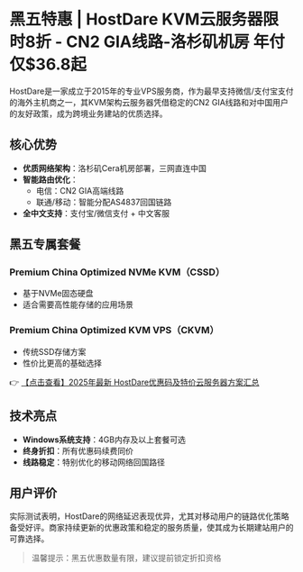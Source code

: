 # 黑五特惠 | HostDare KVM云服务器限时8折 - CN2 GIA线路-洛杉矶机房 年付仅$36.8起

HostDare是一家成立于2015年的专业VPS服务商，作为最早支持微信/支付宝支付的海外主机商之一，其KVM架构云服务器凭借稳定的CN2 GIA线路和对中国用户的友好政策，成为跨境业务建站的优质选择。

## 核心优势
- **优质网络架构**：洛杉矶Cera机房部署，三网直连中国
- **智能路由优化**：
  - 电信：CN2 GIA高端线路
  - 联通/移动：智能分配AS4837回国链路
- **全中文支持**：支付宝/微信支付 + 中文客服

## 黑五专属套餐
### Premium China Optimized NVMe KVM（CSSD）
- 基于NVMe固态硬盘
- 适合需要高性能存储的应用场景

### Premium China Optimized KVM VPS（CKVM）
- 传统SSD存储方案
- 性价比更高的基础选择

👉 [【点击查看】2025年最新 HostDare优惠码及特价云服务器方案汇总](https://bit.ly/hostdare)

## 技术亮点
- **Windows系统支持**：4GB内存及以上套餐可选
- **终身折扣**：所有优惠码续费同价
- **线路稳定**：特别优化的移动网络回国路径

## 用户评价
实际测试表明，HostDare的网络延迟表现优异，尤其对移动用户的链路优化策略备受好评。商家持续更新的优惠政策和稳定的服务质量，使其成为长期建站用户的可靠选择。

> 温馨提示：黑五优惠数量有限，建议提前锁定折扣资格